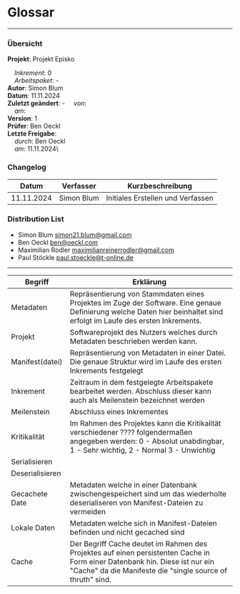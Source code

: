 # Glossar

---

### Übersicht

**Projekt**: Projekt Episko 

&nbsp;&nbsp;&nbsp;&nbsp;_Inkrement_: 0 \
&nbsp;&nbsp;&nbsp;&nbsp;_Arbeitspaket_: - \
**Autor**: Simon Blum \
**Datum**: 11.11.2024 \
**Zuletzt geändert**: -
&nbsp;&nbsp;&nbsp;&nbsp;_von_: \
&nbsp;&nbsp;&nbsp;&nbsp;_am_: \
**Version**: 1 \
**Prüfer**: Ben Oeckl \
**Letzte Freigabe**: \
&nbsp;&nbsp;&nbsp;&nbsp;_durch_: Ben Oeckl\
&nbsp;&nbsp;&nbsp;&nbsp;_am_: 11.11.2024\

### Changelog

| Datum      | Verfasser  | Kurzbeschreibung                  |
|------------|------------|-----------------------------------|
| 11.11.2024 | Simon Blum | Initiales Erstellen und Verfassen |

### Distribution List

- Simon Blum <simon21.blum@gmail.com>
- Ben Oeckl <ben@oeckl.com>
- Maximilian Rodler <maximilianreinerrodler@gmail.com>
- Paul Stöckle <paul.stoeckle@t-online.de>

---

| Begriff         | Erklärung                                                                                                                                                                                 |
|-----------------|-------------------------------------------------------------------------------------------------------------------------------------------------------------------------------------------|
| Metadaten       | Repräsentierung von Stammdaten eines Projektes im Zuge der Software. Eine genaue Definierung welche Daten hier beinhaltet sind erfolgt im Laufe des ersten Inkrements.                    |
| Projekt         | Softwareprojekt des Nutzers welches durch Metadaten beschrieben werden kann.                                                                                                              |
| Manifest(datei) | Repräsentierung von Metadaten in einer Datei. Die genaue Struktur wird im Laufe des ersten Inkrements festgelegt                                                                          |
| Inkrement       | Zeitraum in dem festgelegte Arbeitspakete bearbeitet werden. Abschluss dieser kann auch als Meilenstein bezeichnet werden                                                                 |
| Meilenstein     | Abschluss eines Inkrementes                                                                                                                                                               |
| Kritikalität    | Im Rahmen des Projektes kann die Kritikalität verschiedener ???? folgendermaßen angegeben werden: 0 - Absolut unabdingbar, 1 - Sehr wichtig, 2 - Normal 3 - Unwichtig                     |
| Serialisieren   |
| Deserialisieren |                                                                                                                                                                                           |
| Gecachete Date  | Metadaten welche in einer Datenbank zwischengespeichert sind um das wiederholte deserialiseren von Manifest-Dateien zu vermeiden                                                          |
| Lokale Daten    | Metadaten welche sich in Manifest-Dateien befinden und nicht gecached sind                                                                                                                |
| Cache           | Der Begriff Cache deutet im Rahmen des Projektes auf einen persistenten Cache in Form einer Datenbank hin. Diese ist nur ein "Cache" da die Manifeste die "single source of thruth" sind. |


